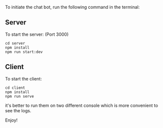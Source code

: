 To initiate the chat bot, run the following command in the terminal:

## Server

To start the server: (Port 3000)
```
cd server
npm install
npm run start:dev

```

## Client

To start the client:
```
cd client
npm install
npm run serve
```

it's better to run them on two different console which is more convenient to see the logs.

Enjoy!


